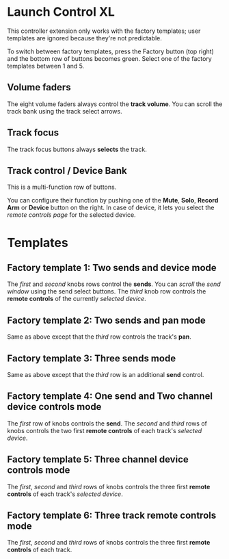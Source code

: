 # Launch Control XL

This controller extension only works with the factory templates; user templates are ignored because they're not predictable.

To switch between factory templates, press the Factory button (top right) and the bottom row of buttons becomes green.
Select one of the factory templates between 1 and 5.

## Volume faders

The eight volume faders always control the **track volume**. You can scroll the track bank using the track select arrows.

## Track focus

The track focus buttons always **selects** the track.

## Track control / Device Bank

This is a multi-function row of buttons.

You can configure their function by pushing one of the **Mute**, **Solo**, **Record Arm** or **Device** button on the right.
In case of device, it lets you select the *remote controls page* for the selected device.

# Templates

## Factory template 1: Two sends and device mode

The *first* and *second* knobs rows control the **sends**. You can *scroll* the *send window* using the send select buttons.
The *third* knob row controls the **remote controls** of the currently *selected device*.

## Factory template 2: Two sends and pan mode

Same as above except that the *third* row controls the track's **pan**.

## Factory template 3: Three sends mode

Same as above except that the *third* row is an additional **send** control.

## Factory template 4: One send and Two channel device controls mode

The *first* row of knobs controls the **send**.
The *second* and *third* rows of knobs controls the two first **remote controls** of each track's *selected device*.

## Factory template 5: Three channel device controls mode

The *first*, *second* and *third* rows of knobs controls the three first **remote controls** of each track's *selected device*.

## Factory template 6: Three track remote controls mode

The *first*, *second* and *third* rows of knobs controls the three first **remote controls** of each track.
